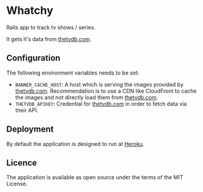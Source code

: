 # Whatchy

Rails app to track tv shows / series.

It gets it's data from [thetvdb.com][thetvdb].

## Configuration

The following environment variables needs to be set:

* `BANNER_CACHE_HOST`: A host which is serving the images provided by [thetvdb.com][thetvdb]. Recommendation is to use a CDN like CloudFront to cache the images and not directly load them from [thetvdb.com][thetvdb].
* `THETVDB_APIKEY`: Credential for [thetvdb.com][thetvdb] in order to fetch data via their API.

## Deployment

By default the application is designed to run at [Heroku][heroku].

[thetvdb]: https://www.thetvdb.com
[heroku]: https://www.heroku.com

## Licence

The application is available as open source under the terms of the MIT License.
